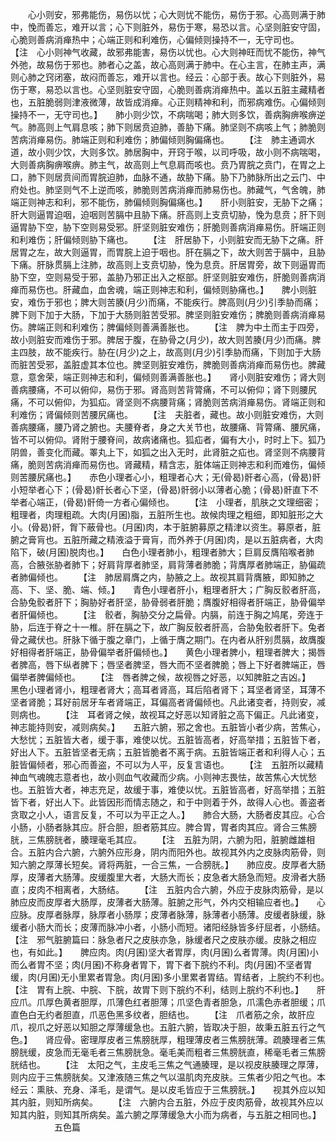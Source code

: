 <!-- { "loadSidebar": true } -->
　　心小则安，邪弗能伤，易伤以忧；心大则忧不能伤，易伤于邪。心高则满于肺中，悗而善忘，难开以言；心下则脏外，易伤于寒，易恐以言。心坚则脏安守固，心脆则善病消瘅热中；心端正则和利难伤，心偏倾则操持不一，无守司也。　　 【注　心小则神气收藏，故邪弗能害，易伤以忧也。心大则神旺而忧不能伤，神气外弛，故易伤于邪也。肺者心之盖，故心高则满于肺中。在心主言，在肺主声，满则心肺之窍闭塞，故闷而善忘，难开以言也。经云：心部于表。故心下则脏外，易伤于寒，易恐以言也。心坚则脏安守固，心脆则善病消瘅热中。盖以五脏主藏精者也，五脏脆弱则津液微薄，故皆成消瘅。心正则精神和利，而邪病难伤。心偏倾则操持不一，无守司也。】　　肺小则少饮，不病喘喝；肺大则多饮，善病胸痹喉痹逆气。肺高则上气肩息咳；肺下则居贲迫肺，善胁下痛。肺坚则不病咳上气；肺脆则苦病消瘅易伤。肺端正则和利难伤；肺偏倾则胸偏痛也。　　 【注　肺主通调水道，故小则少饮，大则多饮。肺居胸中，开窍于喉，以司呼吸，故小则不病喘喝，大则善病胸痹喉痹。肺主气，故高则上气息肩而咳也。贲乃胃脘之贲门，在胃之上口，肺下则居贲间而胃脘迫肺，血脉不通，故胁下痛。胁下乃肺脉所出之云门、中府处也。肺坚则气不上逆而咳，肺脆则苦病消瘅而肺易伤也。肺藏气，气舍魄，肺端正则神志和利，邪不能伤，肺偏倾则胸偏痛也。】　　肝小则脏安，无胁下之痛；肝大则逼胃迫咽，迫咽则苦膈中且胁下痛。肝高则上支贲切胁，悗为息贲；肝下则逼胃胁下空，胁下空则易受邪。肝坚则脏安难伤；肝脆则善病消瘅易伤。肝端正则和利难伤；肝偏倾则胁下痛也。　　 【注　肝居胁下，小则脏安而无胁下之痛。肝居胃之左，故大则逼胃，而胃脘上迫于咽也。肝在膈之下，故大则苦于膈中，且胁下痛。肝脉贯膈上注肺，故高则上支贲切胁，悗为息贲。肝居胃旁，故下则逼胃而胁下空，空则易受于邪，盖胁乃邪正出入之枢部。肝坚则脏安难伤，肝脆则善病消瘅而易伤也。肝藏血，血舍魂，端正则神志和利，偏倾则胁痛也。】　　脾小则脏安，难伤于邪也；脾大则苦腠(月少)而痛，不能疾行。脾高则(月少)引季胁而痛；脾下则下加于大肠，下加于大肠则脏苦受邪。脾坚则脏安难伤；脾脆则善病消瘅易伤。脾端正则和利难伤；脾偏倾则善满善胀也。　　 【注　脾为中土而主于四旁，故小则脏安而难伤于邪。脾居于腹，在胁骨之(月少)，故大则苦腠(月少)而痛。脾主四肢，故不能疾行。胁在(月少)之上，故高则(月少)引季胁而痛，下则加于大肠而脏苦受邪，盖脏虚其本位也。脾坚则脏安难伤，脾脆则善病消瘅而易伤也。脾藏意，意舍荣，端正则神志和利，偏倾则善满善胀也。】　　肾小则脏安难伤；肾大则善病腰痛，不可以俯仰，易伤于邪。肾高则苦背膂痛，不可以俯仰；肾下则腰尻痛，不可以俯仰，为狐疝。肾坚则不病腰背痛；肾脆则苦病消瘅易伤。肾端正则和利难伤；肾偏倾则苦腰尻痛也。　　 【注　夫脏者，藏也。故小则脏安难伤，大则善病腰痛，腰乃肾之腑也。夫腰脊者，身之大关节也，故腰痛、背膂痛、腰尻痛，皆不可以俯仰。肾附于腰脊间，故病诸痛也。狐疝者，偏有大小，时时上下。狐乃阴兽，善变化而藏。睪丸上下，如狐之出入无时，此肾脏之疝也。肾坚则不病腰背痛，脆则苦病消瘅而易伤也。肾藏精，精含志，脏体端正则神志和利而难伤，偏倾则苦腰尻痛也。】　　赤色小理者心小，粗理者心大；无(骨曷)骭者心高，(骨曷)骭小短举者心下；(骨曷)骭长者心下坚，(骨曷)骭弱小以薄者心脆；(骨曷)骭直下不举者心端正，(骨曷)骭倚一方者心偏倾也。　　 【注　小理者，肌肤之文理细密；粗理者，肉理粗疏。大肉(月囷)脂，五脏所生也。故候肉理之粗细，即知脏形之大小。(骨曷)骭，胷下蔽骨也。(月囷)肉，本于脏腑募原之精津以资生。募原者，脏腑之膏肓也。五脏所藏之精液溢于膏肓，而外养于(月囷)肉，是以五脏病者，大肉陷下，破(月囷)脱肉也。】　　白色小理者肺小，粗理者肺大；巨肩反膺陷喉者肺高，合腋张胁者肺下；好肩背厚者肺坚，肩背薄者肺脆；背膺厚者肺端正，胁偏疏者肺偏倾也。　　 【注　肺居肩膺之内，胁腋之上。故视其肩背膺腋，即知肺之高、下、坚、脆、端、倾。】　　青色小理者肝小，粗理者肝大；广胸反骹者肝高，合胁兔骹者肝下；胸胁好者肝坚，胁骨弱者肝脆；膺腹好相得者肝端正，胁骨偏举者肝偏倾也。　　 【注　骹者，胸胁交分之扁骨。内膈，前连于胸之鸠尾，旁连于胁，后连于脊之十一椎。肝在膈之下，故广胸反骹者肝高，合胁兔骹者肝下。兔者骨之藏伏也。肝脉下循于腹之章门，上循于膺之期门。在内者从肝别贯膈，故膺腹好相得者肝端正，胁骨偏举者肝偏倾也。】　　黄色小理者脾小，粗理者脾大；揭唇者脾高，唇下纵者脾下；唇坚者脾坚，唇大而不坚者脾脆；唇上下好者脾端正，唇偏举者脾偏倾也。　　 【注　唇者脾之候，故视唇之好恶，以知脾脏之吉凶。】　　黑色小理者肾小，粗理者肾大；高耳者肾高，耳后陷者肾下；耳坚者肾坚，耳薄不坚者肾脆；耳好前居牙车者肾端正，耳偏高者肾偏倾也。凡此诸变者，持则安，减则病也。　　 【注　耳者肾之候，故视耳之好恶以知肾脏之高下偏正。凡此诸变，神志能持则安，减则病矣。】　　五脏六腑，邪之舍也。五脏皆小者少病，苦焦心，大愁忧；五脏皆大者，缓于事，难使以忧。五脏皆高者，好高举措；五脏皆下者，好出人下。五脏皆坚者无病；五脏皆脆者不离于病。五脏皆端正者和利得人心；五脏皆偏倾者，邪心而善盗，不可以为人平，反复言语也。　　 【注　五脏所以藏精神血气魂魄志意者也，故小则血气收藏而少病。小则神志畏怯，故苦焦心大忧愁也。五脏皆大者，神志充足，故缓于事，难使以忧。五脏皆高者，好高举措；五脏皆下者，好出人下。此皆因形而情志随之，和于中则着于外，故得人心也。善盗者贪取之小人，语言反复，不可以为平正之人。】　　肺合大肠，大肠者皮其应。心合小肠，小肠者脉其应。肝合胆，胆者筋其应。脾合胃，胃者肉其应。肾合三焦膀胱，三焦膀胱者，腠理毫毛其应。　　 【注　五脏为阴，六腑为阳，脏腑雌雄相合。五脏内合六腑，六腑外应形身，阴内而阳外也。故视其外内之皮脉肉筋骨，则知六腑之厚薄长短矣。肾将两脏，一合三焦，一合膀胱。】　　肺应皮。皮厚者大肠厚，皮薄者大肠薄。皮缓腹里大者，大肠大而长；皮急者大肠急而短。皮滑者大肠直；皮肉不相离者，大肠结。　　 【注　五脏内合六腑，外应于皮脉肉筋骨，是以肺应皮而皮厚者大肠厚，皮薄者大肠薄。脏腑之形气，外内交相输应者也。】　　心应脉。皮厚者脉厚，脉厚者小肠厚；皮薄者脉薄，脉薄者小肠薄。皮缓者脉缓，脉缓者小肠大而长；皮薄而脉冲小者，小肠小而短。诸阳经脉皆多纡屈者，小肠结。　　 【注　邪气脏腑篇曰：脉急者尺之皮肤亦急，脉缓者尺之皮肤亦缓。皮脉之相应也，有如此。】　　脾应肉。肉(月囷)坚大者胃厚，肉(月囷)么者胃薄。肉(月囷)小而么者胃不坚；肉(月囷)不称身者胃下，胃下者下脘约不利。肉(月囷)不坚者胃缓，肉(月囷)无小里累者胃急。肉(月囷)多小里累者胃结。胃结者，上脘约不利也。　　 【注　胃有上脘、中脘、下脘，故胃下则下脘约不利，结则上脘约不利也。】　　肝应爪。爪厚色黄者胆厚，爪薄色红者胆薄；爪坚色青者胆急，爪濡色赤者胆缓；爪直色白无约者胆直，爪恶色黑多纹者，胆结也。　　 【注　爪者筋之余，故肝应爪，视爪之好恶以知胆之厚薄缓急也。五脏六腑，皆取决于胆，故秉五脏五行之气色。】　　肾应骨。密理厚皮者三焦膀胱厚，粗理薄皮者三焦膀胱薄。疏腠理者三焦膀胱缓，皮急而无毫毛者三焦膀胱急。毫毛美而粗者三焦膀胱直，稀毫毛者三焦膀胱结也。　　 【注　太阳之气，主皮毛三焦之气通腠理，是以视皮肤腠理之厚薄，则内应于三焦膀胱矣。又津液随三焦之气以温肌肉充皮肤。三焦者少阳之气也。本经云：熏肤、充身、泽毛，是谓气。是以皮毛皆应于三焦膀胱。】　　视其外应以知其内脏，则知所病矣。　　 【注　六腑内合五脏，外应于皮肉筋骨，故视其外应以知其内脏，则知其所病矣。盖六腑之厚薄缓急大小而为病者，与五脏之相同也。】
　　　　　五色篇

